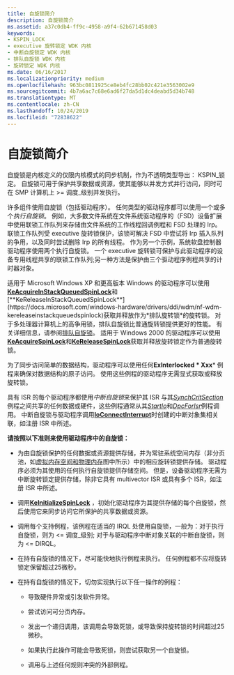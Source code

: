 ```yaml
---
title: 自旋锁简介
description: 自旋锁简介
ms.assetid: a37c0db4-ff9c-4958-a9f4-62b671458d03
keywords:
- KSPIN_LOCK
- executive 旋转锁定 WDK 内核
- 中断自旋锁定 WDK 内核
- 排队自旋锁 WDK 内核
- 旋转锁定 WDK 内核
ms.date: 06/16/2017
ms.localizationpriority: medium
ms.openlocfilehash: 963bc0811925ce8eb4fc28bb02c421e3563002e9
ms.sourcegitcommit: 4b7a6ac7c68e6ad6f27da5d1dc4deabd5d34b748
ms.translationtype: MT
ms.contentlocale: zh-CN
ms.lasthandoff: 10/24/2019
ms.locfileid: "72838622"
---
```

# <a name="introduction-to-spin-locks"></a>自旋锁简介





自旋锁是内核定义的仅限内核模式的同步机制，作为不透明类型导出： KSPIN\_锁定。 自旋锁可用于保护共享数据或资源，使其能够以并发方式并行访问，同时可在 SMP 计算机上 &gt;= 调度\_级别并发执行。

许多组件使用自旋锁（包括驱动程序）。 任何类型的驱动程序都可以使用一个或多个*执行自旋锁*。 例如，大多数文件系统在文件系统驱动程序的（FSD）设备扩展中使用联锁工作队列来存储由文件系统的工作线程回调例程和 FSD 处理的 Irp。 联锁工作队列受 executive 旋转锁保护，该锁可解决 FSD 中尝试将 Irp 插入队列的争用，以及同时尝试删除 Irp 的所有线程。 作为另一个示例，系统软盘控制器驱动程序使用两个执行自旋锁。 一个 executive 旋转锁可保护与此驱动程序的设备专用线程共享的联锁工作队列;另一种方法是保护由三个驱动程序例程共享的计时器对象。

适用于 Microsoft Windows XP 和更高版本 Windows 的驱动程序可以使用[**KeAcquireInStackQueuedSpinLock**](https://docs.microsoft.com/previous-versions/windows/hardware/drivers/ff551899(v=vs.85))和[**KeReleaseInStackQueuedSpinLock**](https://docs.microsoft.com/windows-hardware/drivers/ddi/wdm/nf-wdm-kereleaseinstackqueuedspinlock)获取并释放作为*排队旋转锁*的旋转锁。 对于多处理器计算机上的高争用锁，排队自旋锁比普通旋转锁提供更好的性能。 有关详细信息，请参阅[排队自旋锁](queued-spin-locks.md)。 适用于 Windows 2000 的驱动程序可以使用[**KeAcquireSpinLock**](https://docs.microsoft.com/windows-hardware/drivers/ddi/wdm/nf-wdm-keacquirespinlock)和[**KeReleaseSpinLock**](https://docs.microsoft.com/windows-hardware/drivers/ddi/wdm/nf-wdm-kereleasespinlock)获取并释放旋转锁定作为普通旋转锁。

为了同步访问简单的数据结构，驱动程序可以使用任何**ExInterlocked * Xxx*** 例程来确保对数据结构的原子访问。 使用这些例程的驱动程序无需显式获取或释放旋转锁。

具有 ISR 的每个驱动程序都使用*中断自旋锁*来保护其 ISR 与其[*SynchCritSection*](https://docs.microsoft.com/windows-hardware/drivers/ddi/wdm/nc-wdm-ksynchronize_routine)例程之间共享的任何数据或硬件，这些例程通常从其[*StartIo*](https://docs.microsoft.com/windows-hardware/drivers/ddi/wdm/nc-wdm-driver_startio)和[*DpcForIsr*](https://docs.microsoft.com/windows-hardware/drivers/ddi/wdm/nc-wdm-io_dpc_routine)例程调用。 中断自旋锁与驱动程序调用[**IoConnectInterrupt**](https://docs.microsoft.com/windows-hardware/drivers/ddi/wdm/nf-wdm-ioconnectinterrupt)时创建的中断对象集相关联，如注册 ISR 中所述。

**请按照以下准则来使用驱动程序中的自旋锁：**

-   为由自旋锁保护的任何数据或资源提供存储，并为常驻系统空间内存（非分页池，如[虚拟内存空间和物理内存](overview-of-windows-memory-space.md)图中所示）中的相应旋转锁提供存储。 驱动程序必须为其使用的任何执行自旋锁提供存储空间。 但是，设备驱动程序无需为中断旋转锁定提供存储，除非它具有 multivector ISR 或具有多个 ISR，如注册 ISR 中所述。

-   调用[**KeInitializeSpinLock**](https://docs.microsoft.com/windows-hardware/drivers/ddi/wdm/nf-wdm-keinitializespinlock) ，初始化驱动程序为其提供存储的每个自旋锁，然后使用它来同步访问它所保护的共享数据或资源。

-   调用每个支持例程，该例程在适当的 IRQL 处使用自旋锁，一般为：对于执行自旋锁，则为 &lt;= 调度\_级别; 对于与驱动程序中断对象关联的中断自旋锁，则为 &lt;= DIRQL。

-   在持有自旋锁的情况下，尽可能快地执行例程来执行。 任何例程都不应将旋转锁定保留超过25微秒。

-   在持有自旋锁的情况下，切勿实现执行以下任一操作的例程：

    -   导致硬件异常或引发软件异常。

    -   尝试访问可分页内存。

    -   发出一个递归调用，该调用会导致死锁，或导致保持旋转锁的时间超过25微秒。

    -   如果执行此操作可能会导致死锁，则尝试获取另一个自旋锁。

    -   调用与上述任何规则冲突的外部例程。

 

 




